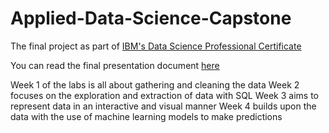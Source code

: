 # Applied-Data-Science-Capstone
The final project as part of [IBM's Data Science Professional Certificate](https://www.coursera.org/professional-certificates/ibm-data-science)

You can read the final presentation document [here](https://github.com/TheCanadianShield/Applied-Data-Science-Capstone/blob/main/IBM%20Applied%20Data%20Science%20Capstone%20Presentation%20Thibault%20De%20La%20Selle.pdf)


Week 1 of the labs is all about gathering and cleaning the data
Week 2 focuses on the exploration and extraction of data with SQL
Week 3 aims to represent data in an interactive and visual manner
Week 4 builds upon the data with the use of machine learning models to make predictions
